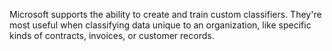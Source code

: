 Microsoft supports the ability to create and train custom classifiers. They're most useful when classifying data unique to an organization, like specific kinds of contracts, invoices, or customer records.